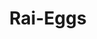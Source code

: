 ---
title: Rai-Eggs
layout: deck
era: RS-PK
description: Funny Rats and Trees
in_progress: true
links:
  - href: https://holonresearchtower.com/decks?identifier=raieggs
    title: Holon Research Tower
cards:
  pokemon:
    - name: Exeggcute
      set: HP
      number: 65
      quantity: 4
    - name: Exeggutor
      set: HP
      number: 41
      quantity: 4
    - name: Pikachu
      set: HP
      number: 79
      quantity: 4
    - name: Raichu
      set: HP
      number: 15
      quantity: 4
      missing_count: 4
    - name: Holon's Magnemite
      set: DS
      number: 70
      quantity: 2
      missing_count: 1
    - name: Holon's Castform
      set: HP
      number: 44
      quantity: 2
  trainers:
    - name: Prof. Oak's Research
      set: RG
      number: 98
      quantity: 4
    - name: Holon Mentor
      set: DF
      number: 75
      quantity: 4
      missing_count: 2
    - name: Steven's Advice
      set: PK
      number: 83
      quantity: 4
    - name: Holon Adventurer
      set: HP
      number: 85
      quantity: 1
    - name: Holon Researcher
      set: DS
      number: 95
      quantity: 1
    - name: Holon Scientist
      set: DS
      number: 97
      quantity: 1
    - name: Energy Removal 2
      set: PK
      number: 74
      quantity: 4
    - name: Holon Transceiver
      set: DS
      number: 98
      quantity: 4
      missing_count: 4
    - name: Pokémon Retriever
      set: TRR
      number: 84
      quantity: 4
    - name: Cursed Stone
      set: LM
      number: 72
      quantity: 3
    - name: Desert Ruins
      set: HL
      number: 88
      quantity: 2
      missing_count: 2
  energy:
    - name: Double Rainbow Energy
      set: CG
      number: 88
      quantity: 4
      missing_count: 4
    - name: Scramble Energy
      set: DF
      number: 89
      quantity: 4
---
